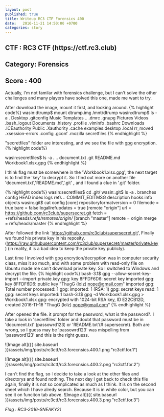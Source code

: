 ```yaml
---
layout: post
published: true
title: Writeup RC3 CTF Forensics 400 
date:   2016-11-21 14:50:00 +0700
categories: story
---
```


<h2>CTF : RC3 CTF (https://ctf.rc3.club)</h2>
<h2>Category: Forensics </h2>
<h2>Score : 400 </h2>


Actually, I'm not familar with forensics challenge, but I can't solve the other challenges and many players have solved this one, made me want to try.

After download the image, mount it first, and looking around.
{% highlight code%}
wasin:dtrump$ mount dtrump.img /mnt/dtrump
wasin:dtrump$ ls -a
.             Desktop           .gitconfig     Music        Templates
..            .dmrc             .gnupg         Pictures     Videos
.bash_logout  Documents         .history       .profile     .viminfo
.bashrc       Downloads         .ICEauthority  Public       .Xauthority
.cache        examples.desktop  .local         rr_moved     .xsession-errors
.config       .gconf            .mozilla       secretfiles
{% endhighlight %}

"secretfiles" folder are interesting, and we see the file with [gpg][gpg] encryption.
{% highlight code%}


wasin:secretfiles$ ls -a
.  ..  document.txt  .git  README.md  Workbook1.xlsx.gpg
{% endhighlight %}

I think flag must be somewhere in the 'Workbook1.xlsx.gpg', the next target is to find the 'key' to decrypt it. So I find out more on another file 'document.txt','README.md','.git' , and I found a clue in '.git' folder.

{% highlight code%}
wasin:secretfiles$ cd .git/
wasin:.git$ ls -a
.   branches        config       HEAD   index  logs     refs
..  COMMIT_EDITMSG  description  hooks  info   objects
wasin:.git$ cat config
[core]
	repositoryformatversion = 0
	filemode = true
	bare = false
	logallrefupdates = true
[remote "origin"]
	url = https://github.com/rc3club/supersecret.git
	fetch = +refs/heads/*:refs/remotes/origin/*
[branch "master"]
	remote = origin
	merge = refs/heads/master
{% endhighlight %}

After followed the link 'https://github.com/rc3club/supersecret.git', Finally we found his private key in his reposity. (https://raw.githubusercontent.com/rc3club/supersecret/master/private.key)
(in reality, it is a bad idea to keep the private key publicly).

Last time I involved with gpg encrytion/decryption was in computer security class, miss it so much, and with some problem with read-only file on Ubuntu made me can't download private key. So I switched to Windows and decrypt the file.
{% highlight code%}
bash-3.1$ gpg --allow-secret-key-import --import private.key
gpg: key 8FFDF6D6: secret key imported
gpg: key 8FFDF6D6: public key "ThugG (lolz) <nope@gmail.com>" imported
gpg: Total number processed: 1
gpg:               imported: 1  (RSA: 1)
gpg:       secret keys read: 1
gpg:   secret keys imported: 1
bash-3.1$ gpg -d Workbook1.xlsx.gpg > Workbook1.xlsx
gpg: encrypted with 1024-bit RSA key, ID E22CB12D, created 2016-11-18
      "ThugG (lolz) <nope@gmail.com>"
{% endhighlight %}

After opened the file. it prompt for the password, what is the password?. I take a look in 'secretfiles' folder and doubt that password must be in 'document.txt' (passowrd123) or 'README.txt'(# supersecret). Both are wrong, so I guess may be 'passowrd123' was mispelling from 'password123' and this is the right guess.

![Image alt]({{ site.baseurl }}/assets/img/posts/rc3ctf/rc3.forecnsics.400.1.png "rc3ctf.for.1")
<br>

![Image alt]({{ site.baseurl }}/assets/img/posts/rc3ctf/rc3.forecnsics.400.2.png "rc3ctf.for.2")
<br>

I can't find the flag, so I decide to take a look at the other files and directorys and found nothing. The next day I get back to check this file again, finally it is not so complicated as much as I think. It is on the second sheet which I have alredy
search. Because It is in white color, but you can see it on funciton tab above.
![Image alt]({{ site.baseurl }}/assets/img/posts/rc3ctf/rc3.forecnsics.400.3.png "rc3ctf.for.3")
<br>

<i>Flag : RC3-2016-SNEAKY21 </i>
<br>

<!-- FB Comment
<div class="fb-comments" data-href="https://chrsow.github.io{{ page.url }}" data-colorscheme="dark" data-num-posts="4" data-width="100%"></div> -->

[gpg]: https://www.gnupg.org/
